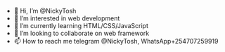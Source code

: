 - 👋 Hi, I’m @NickyTosh
- 👀 I’m interested in web development 
- 🌱 I’m currently learning HTML/CSS/JavaScript 
- 💞️ I’m looking to collaborate on web framework 
- 📫 How to reach me telegram @NickyTosh, WhatsApp+254707259919

<!---
NickyTosh/NickyTosh is a ✨ special ✨ repository because its `README.md` (this file) appears on your GitHub profile.
You can click the Preview link to take a look at your changes.
--->

